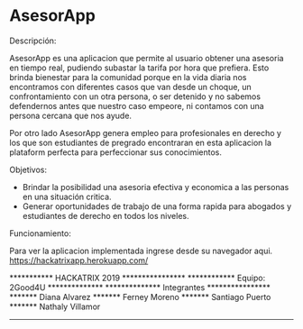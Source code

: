 # AsesorApp

Descripción: 

AsesorApp es una aplicacion que permite al usuario obtener una asesoria en tiempo real, pudiendo subastar la tarifa por hora que prefiera. Esto brinda bienestar para la comunidad porque en la vida diaria nos encontramos con diferentes casos que van desde un choque, un confrontamiento con un otra persona, o ser detenido y no sabemos defendernos antes que nuestro caso empeore, ni contamos con una persona cercana que nos ayude.

Por otro lado AsesorApp genera empleo para profesionales en derecho y los que son estudiantes de pregrado encontraran en esta aplicacion la plataform perfecta para perfeccionar sus conocimientos.

Objetivos: 

- Brindar la posibilidad una asesoria efectiva y economica a las personas en una       situación critica.
- Generar oportunidades de trabajo de una forma rapida para abogados y estudiantes     de derecho en todos los niveles.

Funcionamiento: 

Para ver la aplicacion implementada ingrese desde su navegador aqui.
https://hackatrixapp.herokuapp.com/




*********** HACKATRIX 2019 ****************
************ Equipo: 2Good4U **************
************** Integrantes ****************
*******  Diana Alvarez
*******  Ferney Moreno
*******  Santiago Puerto
*******  Nathaly Villamor
*******************************************